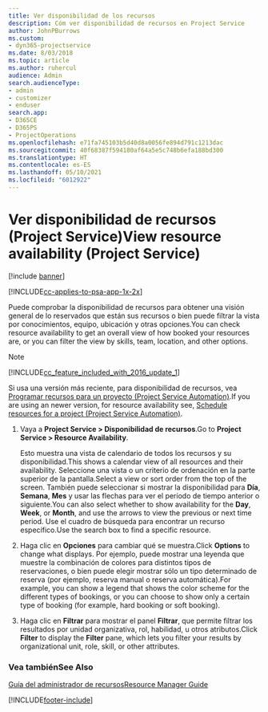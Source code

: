 ```yaml
---
title: Ver disponibilidad de los recursos
description: Cóm ver disponibilidad de recursos en Project Service
author: JohnPBurrows
ms.custom:
- dyn365-projectservice
ms.date: 8/03/2018
ms.topic: article
ms.author: ruhercul
audience: Admin
search.audienceType:
- admin
- customizer
- enduser
search.app:
- D365CE
- D365PS
- ProjectOperations
ms.openlocfilehash: e71fa745103b5d40d8a0056fe894d791c1213dac
ms.sourcegitcommit: 40f68387f594180af64a5e5c748b6efa188bd300
ms.translationtype: HT
ms.contentlocale: es-ES
ms.lasthandoff: 05/10/2021
ms.locfileid: "6012922"
---
```

# <a name="view-resource-availability-project-service"></a><span data-ttu-id="31bb7-103">Ver disponibilidad de recursos (Project Service)</span><span class="sxs-lookup"><span data-stu-id="31bb7-103">View resource availability (Project Service)</span></span>

[!include [banner](../includes/psa-now-project-operations.md)]

[!INCLUDE[cc-applies-to-psa-app-1x-2x](../includes/cc-applies-to-psa-app-1x-2x.md)]

<span data-ttu-id="31bb7-104">Puede comprobar la disponibilidad de recursos para obtener una visión general de lo reservados que están sus recursos o bien puede filtrar la vista por conocimientos, equipo, ubicación y otras opciones.</span><span class="sxs-lookup"><span data-stu-id="31bb7-104">You can check resource availability to get an overall view of how booked your resources are, or you can filter the view by skills, team, location, and other options.</span></span>  
  
> [!NOTE]
> [!INCLUDE[cc_feature_included_with_2016_update_1](../includes/cc-feature-included-with-2016-update-1.md)]  
> 
>  <span data-ttu-id="31bb7-105">Si usa una versión más reciente, para disponibilidad de recursos, vea [Programar recursos para un proyecto (Project Service Automation)](../psa/schedule-resources-project.md).</span><span class="sxs-lookup"><span data-stu-id="31bb7-105">If you are using an newer version, for resource availability see, [Schedule resources for a project (Project Service Automation)](../psa/schedule-resources-project.md).</span></span>  

1. <span data-ttu-id="31bb7-106">Vaya a **Project Service > Disponibilidad de recursos**.</span><span class="sxs-lookup"><span data-stu-id="31bb7-106">Go to **Project Service > Resource Availability**.</span></span>  

    <span data-ttu-id="31bb7-107">Esto muestra una vista de calendario de todos los recursos y su disponibilidad.</span><span class="sxs-lookup"><span data-stu-id="31bb7-107">This shows a calendar view of all resources and their availability.</span></span> <span data-ttu-id="31bb7-108">Seleccione una vista o un criterio de ordenación en la parte superior de la pantalla.</span><span class="sxs-lookup"><span data-stu-id="31bb7-108">Select a view or sort order from the top of the screen.</span></span> <span data-ttu-id="31bb7-109">También puede seleccionar si mostrar la disponibilidad para **Día**, **Semana**, **Mes** y usar las flechas para ver el período de tiempo anterior o siguiente.</span><span class="sxs-lookup"><span data-stu-id="31bb7-109">You can also select whether to show availability for the **Day**, **Week**, or **Month**, and use the arrows to view the previous or next time period.</span></span> <span data-ttu-id="31bb7-110">Use el cuadro de búsqueda para encontrar un recurso específico.</span><span class="sxs-lookup"><span data-stu-id="31bb7-110">Use the search box to find a specific resource.</span></span>  

2. <span data-ttu-id="31bb7-111">Haga clic en **Opciones** para cambiar qué se muestra.</span><span class="sxs-lookup"><span data-stu-id="31bb7-111">Click **Options** to change what displays.</span></span> <span data-ttu-id="31bb7-112">Por ejemplo, puede mostrar una leyenda que muestre la combinación de colores para distintos tipos de reservaciones, o bien puede elegir mostrar sólo un tipo determinado de reserva (por ejemplo, reserva manual o reserva automática).</span><span class="sxs-lookup"><span data-stu-id="31bb7-112">For example, you can show a legend that shows the color scheme for the different types of bookings, or you can choose to show only a certain type of booking (for example, hard booking or soft booking).</span></span>  

3. <span data-ttu-id="31bb7-113">Haga clic en **Filtrar** para mostrar el panel **Filtrar**, que permite filtrar los resultados por unidad organizativa, rol, habilidad, u otros atributos.</span><span class="sxs-lookup"><span data-stu-id="31bb7-113">Click **Filter** to display the **Filter** pane, which lets you filter your results by organizational unit, role, skill, or other attributes.</span></span>  

### <a name="see-also"></a><span data-ttu-id="31bb7-114">Vea también</span><span class="sxs-lookup"><span data-stu-id="31bb7-114">See Also</span></span>  
 [<span data-ttu-id="31bb7-115">Guía del administrador de recursos</span><span class="sxs-lookup"><span data-stu-id="31bb7-115">Resource Manager Guide</span></span>](../psa/resource-manager-guide.md)


[!INCLUDE[footer-include](../includes/footer-banner.md)]